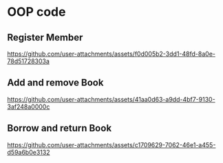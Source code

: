 # OOP code


## Register Member

https://github.com/user-attachments/assets/f0d005b2-3dd1-48fd-8a0e-78d51728303a



## Add and remove Book

https://github.com/user-attachments/assets/41aa0d63-a9dd-4bf7-9130-3af248a0000c



## Borrow and return Book

https://github.com/user-attachments/assets/c1709629-7062-46e1-a455-d59a6b0e3132





